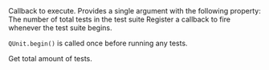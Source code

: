 <?xml version="1.0"?>
<?xml-stylesheet type="text/xsl" href="../entries2html.xsl" ?>
<entry type="method" name="QUnit.begin">
	<title>QUnit.begin()</title>
	<signature>
		<argument name="callback">
			<desc>Callback to execute. Provides a single argument with the following property:</desc>
			<type name="Function">
				<argument name="details" type="Object"/>
			</type>
			<property name="totalTests" type="Number">
				<desc>The number of total tests in the test suite</desc>
			</property>
		</argument>
	</signature>
	<desc>Register a callback to fire whenever the test suite begins.</desc>
	<longdesc>
		<p>
			<code>QUnit.begin()</code> is called once before running any tests.
		</p>
	</longdesc>
	<example>
		<desc>Get total amount of tests.</desc>
		<code><![CDATA[
QUnit.begin(function( details ) {
	console.log( "Test amount:", details.totalTests );
});
]]></code>
	</example>
	<category slug="callbacks"/>
</entry>
